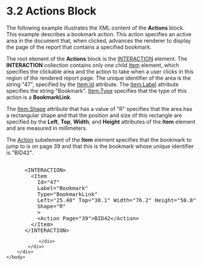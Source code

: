 <html dir="LTR" xmlns:mshelp="http://msdn.microsoft.com/mshelp" xmlns:ddue="http://ddue.schemas.microsoft.com/authoring/2003/5" xmlns:xlink="http://www.w3.org/1999/xlink" xmlns:tool="http://www.microsoft.com/tooltip">
    <head>
        <meta http-equiv="Content-Type" content="text/html; CHARSET=utf-8"></meta>
        <meta name="save" content="history"></meta>
        <title>3.2 Actions Block</title>
        <xml>
            <mshelp:toctitle title="3.2 Actions Block"></mshelp:toctitle>
            <mshelp:rltitle title="[MS-RGDI]: Actions Block"></mshelp:rltitle>
            <mshelp:keyword index="A" term="76014b96-e4f2-4561-acaf-ee495cbee588"></mshelp:keyword>
            <mshelp:attr name="DCSext.ContentType" value="open specification"></mshelp:attr>
            <mshelp:attr name="AssetID" value="76014b96-e4f2-4561-acaf-ee495cbee588"></mshelp:attr>
            <mshelp:attr name="TopicType" value="kbRef"></mshelp:attr>
            <mshelp:attr name="DCSext.Title" value="[MS-RGDI]: Actions Block" />
        </xml>
    </head>
    <body>
        <div id="header">
            <h1 class="heading">3.2 Actions Block</h1>
        </div>
        <div id="mainSection">
            <div id="mainBody">
                <div id="allHistory" class="saveHistory"></div>
                <div id="sectionSection0" class="section" name="collapseableSection">
                    

<p>The following example illustrates the XML content of the <b>Actions</b>
block. This example describes a bookmark action. This action specifies an
active area in the document that, when clicked, advances the renderer to
display the page of the report that contains a specified bookmark.</p>

<p>The root element of the <b>Actions</b> block is the <a href="7c2fb78c-9a51-4c6b-b194-e78663ca61b7.htm">INTERACTION</a> element. The <b>INTERACTION</b>
collection contains only one child <a href="70b141bd-23dd-432d-8849-d7f35dfcfff4.htm">Item</a> element, which
specifies the clickable area and the action to take when a user clicks in this
region of the rendered report page. The unique identifier of the area is the
string &quot;47&quot;, specified by the <a href="ed559707-9647-42ba-ad74-681d993f69e2.htm">Item.Id</a> attribute. The <a href="31ca81d2-c04b-4f7b-bdd0-d418fcc67b7c.htm">Item.Label</a> attribute
specifies the string &quot;Bookmark&quot;. <a href="855d3e2a-ea8b-45e0-a80b-242ae11718ff.htm">Item.Type</a> specifies that
the type of this action is a <b>BookmarkLink</b>.</p>

<p>The <a href="f47703ff-7823-4fcd-827d-225d1a5df412.htm">Item.Shape</a>
attribute that has a value of &quot;R&quot; specifies that the area has a
rectangular shape and that the position and size of this rectangle are
specified by the <b>Left</b>, <b>Top</b>, <b>Width</b>, and <b>Height</b>
attributes of the <b>Item</b> element and are measured in millimeters.</p>

<p>The <a href="31e38a88-7789-43c0-8f08-32be6a2489fd.htm">Action</a>
subelement of the <b>Item</b> element specifies that the bookmark to jump to is
on page 39 and that this is the bookmark whose unique identifier is
&quot;BID42&quot;.</p>

<dl>
<dd>
<div><pre>  
 &lt;INTERACTION&gt;
   &lt;Item
     Id=&quot;47&quot;
     Label=&quot;Bookmark&quot;
     Type=&quot;BookmarkLink&quot;
     Left=&quot;25.40&quot; Top=&quot;38.1&quot; Width=&quot;76.2&quot; Height=&quot;50.8&quot;
     Shape=&quot;R&quot;
     &gt;
     &lt;Action Page=&quot;39&quot;&gt;BID42&lt;/Action&gt;
   &lt;/Item&gt;
 &lt;/INTERACTION&gt;
</pre></div>
</dd></dl>


                </div>
            </div>
        </div>
    </body>
</html>